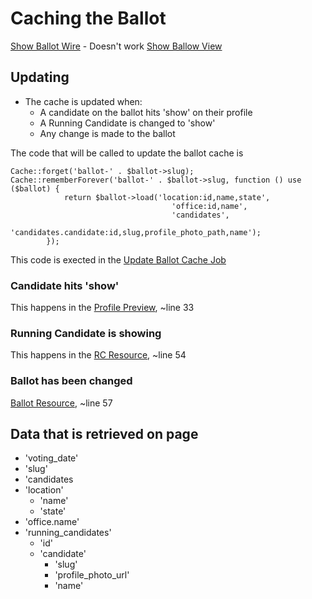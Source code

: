 # Caching the Ballot
[Show Ballot Wire](../../app/Http/Livewire/Ballot/ShowBallot.php) - Doesn't work
[Show Ballow View](../../resources/views/livewire/ballot/show-ballot.blade.php)

## Updating
- The cache is updated when:
    - A candidate on the ballot hits 'show' on their profile
    - A Running Candidate is changed to 'show'
    - Any change is made to the ballot

The code that will be called to update the ballot cache is 
```
Cache::forget('ballot-' . $ballot->slug);
Cache::rememberForever('ballot-' . $ballot->slug, function () use ($ballot) {
            return $ballot->load('location:id,name,state',
                                    'office:id,name',
                                    'candidates',
                                    'candidates.candidate:id,slug,profile_photo_path,name');
        });
```

This code is exected in the [Update Ballot Cache Job](../../app/Jobs/UpdateBallotCache.php)

### Candidate hits 'show'
This happens in the [Profile Preview](../../app/Http/Livewire/Candidate/Preview.php), ~line 33

### Running Candidate is showing
This happens in the [RC Resource](../../app/Filament/Resources/RunningCandidatesResource.php), ~line 54

### Ballot has been changed
[Ballot Resource](../../app/Filament/Resources/BallotResource.php), ~line 57

## Data that is retrieved on page

- 'voting_date'
- 'slug'
- 'candidates
- 'location'
    - 'name'
    - 'state'
- 'office.name'
- 'running_candidates'
    - 'id'
    - 'candidate'
        - 'slug'
        - 'profile_photo_url'
        - 'name'

